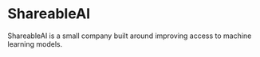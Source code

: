 # ShareableAI

ShareableAI is a small company built around improving access to machine learning models. 
